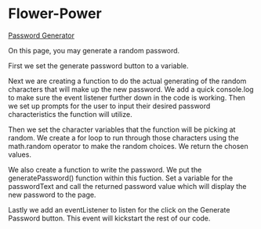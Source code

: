 # Flower-Power

[Password Generator](file:///Users/meganmccartney/bootcamp/Bootcamp/Flower-Power/password.html)

On this page, you may generate a random password.

First we set the generate password button to a variable.

Next we are creating a function to do the actual generating of the random characters that will make up the new password.  We add a quick console.log to make sure the event listener further down in the code is working.  Then we set up prompts for the user to input their desired password characteristics the function will utilize.

Then we set the character variables that the function will be picking at random.
We create a for loop to run through those characters using the math.random operator to make the random choices.
We return the chosen values.

We also create a function to write the password. We put the generatePassword() function within this fuction.  Set a variable for the passwordText and call the returned password value which will display the new password to the page.

Lastly we add an eventListener to listen for the click on the Generate Password button.  This event will kickstart the rest of our code.

